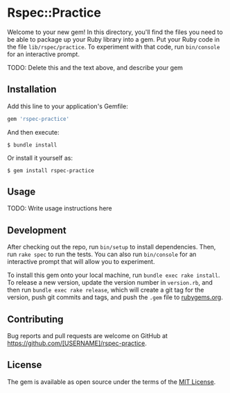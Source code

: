 # Rspec::Practice

Welcome to your new gem! In this directory, you'll find the files you need to be able to package up your Ruby library into a gem. Put your Ruby code in the file `lib/rspec/practice`. To experiment with that code, run `bin/console` for an interactive prompt.

TODO: Delete this and the text above, and describe your gem

## Installation

Add this line to your application's Gemfile:

```ruby
gem 'rspec-practice'
```

And then execute:

    $ bundle install

Or install it yourself as:

    $ gem install rspec-practice

## Usage

TODO: Write usage instructions here

## Development

After checking out the repo, run `bin/setup` to install dependencies. Then, run `rake spec` to run the tests. You can also run `bin/console` for an interactive prompt that will allow you to experiment.

To install this gem onto your local machine, run `bundle exec rake install`. To release a new version, update the version number in `version.rb`, and then run `bundle exec rake release`, which will create a git tag for the version, push git commits and tags, and push the `.gem` file to [rubygems.org](https://rubygems.org).

## Contributing

Bug reports and pull requests are welcome on GitHub at https://github.com/[USERNAME]/rspec-practice.


## License

The gem is available as open source under the terms of the [MIT License](https://opensource.org/licenses/MIT).
